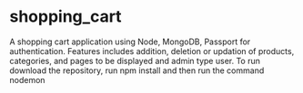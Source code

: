# shopping_cart
A shopping cart application using Node, MongoDB, Passport for authentication. Features includes addition, deletion or updation of products, categories, and pages to be displayed and admin type user.
To run download the repository, run npm install and then run the command nodemon
